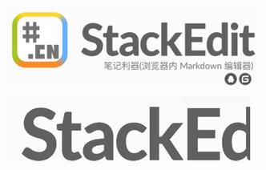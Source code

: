 ![输入图片说明](/imgs/2022-11-12/0AlgMu8XtgFFJroh.png)

![输入图片说明](/imgs/2022-11-12/K1ABUU5qsZR0JRsk.png)

<!--stackedit_data:
eyJoaXN0b3J5IjpbLTM0MTc3MDYwMiwtMjA4ODc0NjYxMl19
-->